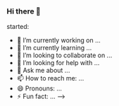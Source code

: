 ### Hi there 👋

<!--
**iAmSidh108/iAmSidh108** is a ✨ _special_ ✨ repository because its `README.md` (this file) appears on your GitHub profile.

Here are some ideas to get you # 💫 About Me:
"🎮 Pixel Pusher Extraordinaire | Unity & Unreal Maverick 🚀<br><br>Hey there, I'm [YourName], your friendly neighborhood code conjurer and virtual reality virtuoso! 🧙‍♂️ When I'm not dodging pixelated fireballs in my own creations, I'm building them in Unity's 2D and 3D dimensions or diving headfirst into the Unreal Engine abyss!<br><br>🌟 Why choose between 2D and 3D when you can have both? My games are like a multidimensional rollercoaster through the cosmos of creativity. 🌌<br><br>👾 With Unity, I craft 2D worlds that are so addictive, they should come with a warning label. Get ready for epic side-scrolling adventures that will take you on a nostalgia-fueled joyride.<br><br>🌐 But wait, there's more! In Unity's third dimension, I sculpt immersive experiences that defy reality and make you question what's real. From mind-bending puzzles to gravity-defying platformers, I've got it all.<br><br>🚀 And when I'm feeling truly extra, I fire up Unreal Engine to bring the big guns! Explosive graphics, jaw-dropping physics, and worlds so vast they'd give even the bravest explorers a run for their money. Think you can handle it?<br><br>🌈 I'm not just a developer; I'm a dream merchant. My games are your escape pods to alternate dimensions, your keys to unlocking new realities, and your tickets to the ultimate gaming experience.<br><br>So, what are you waiting for? Join me on this epic journey through code, pixels, and pure unadulterated fun. Buckle up, because it's going to be one hell of a ride! 🚀🎮✨ #GameDevWizard #UnityUnrealMaestro"


## 🌐 Socials:
[![Instagram](https://img.shields.io/badge/Instagram-%23E4405F.svg?logo=Instagram&logoColor=white)](https://instagram.com/@swag_wale_bhaia) [![LinkedIn](https://img.shields.io/badge/LinkedIn-%230077B5.svg?logo=linkedin&logoColor=white)](https://linkedin.com/in/https://www.linkedin.com/in/siddharth-tiwari-/) [![Twitter](https://img.shields.io/badge/Twitter-%231DA1F2.svg?logo=Twitter&logoColor=white)](https://twitter.com/iamsidh108) 

# 💻 Tech Stack:
![C#](https://img.shields.io/badge/c%23-%23239120.svg?style=for-the-badge&logo=c-sharp&logoColor=white) ![C++](https://img.shields.io/badge/c++-%2300599C.svg?style=for-the-badge&logo=c%2B%2B&logoColor=white) ![JavaScript](https://img.shields.io/badge/javascript-%23323330.svg?style=for-the-badge&logo=javascript&logoColor=%23F7DF1E) ![Java](https://img.shields.io/badge/java-%23ED8B00.svg?style=for-the-badge&logo=java&logoColor=white) ![HTML5](https://img.shields.io/badge/html5-%23E34F26.svg?style=for-the-badge&logo=html5&logoColor=white) ![CSS3](https://img.shields.io/badge/css3-%231572B6.svg?style=for-the-badge&logo=css3&logoColor=white) ![.Net](https://img.shields.io/badge/.NET-5C2D91?style=for-the-badge&logo=.net&logoColor=white) ![ANDROID](https://img.shields.io/badge/android-%2320232a.svg?style=for-the-badge&logo=android&logoColor=%a4c639) ![IOS](https://img.shields.io/badge/IOS-%2320232a.svg?style=for-the-badge&logo=apple&logoColor=white) ![GODOT](https://img.shields.io/badge/godot-3582bb.svg?style=for-the-badge&logo=godot-engine&logoColor=white) ![GitHub](https://img.shields.io/badge/GitHub-%23121011.svg?style=for-the-badge&logo=github&logoColor=white) ![UNREAL](https://img.shields.io/badge/unreal-%2320232a.svg?style=for-the-badge&logo=unreal-engine&logoColor=white) ![UNITY](https://img.shields.io/badge/Unity-%2320232a.svg?style=for-the-badge&logo=unity&logoColor=white) ![MicrosoftSQLServer](https://img.shields.io/badge/Microsoft%20SQL%20Sever-CC2927?style=for-the-badge&logo=microsoft%20sql%20server&logoColor=white) ![Adobe Lightroom](https://img.shields.io/badge/Adobe%20Lightroom-31A8FF.svg?style=for-the-badge&logo=Adobe%20Lightroom&logoColor=white) ![Adobe Photoshop](https://img.shields.io/badge/adobephotoshop-%2331A8FF.svg?style=for-the-badge&logo=adobephotoshop&logoColor=white) ![Adobe Premiere Pro](https://img.shields.io/badge/Adobe%20Premiere%20Pro-9999FF.svg?style=for-the-badge&logo=Adobe%20Premiere%20Pro&logoColor=white) ![Blender](https://img.shields.io/badge/blender-%23F5792A.svg?style=for-the-badge&logo=blender&logoColor=white) ![Canva](https://img.shields.io/badge/Canva-%2300C4CC.svg?style=for-the-badge&logo=Canva&logoColor=white) 	![Figma](https://img.shields.io/badge/figma-%23F24E1E.svg?style=for-the-badge&logo=figma&logoColor=white) ![GIT](https://img.shields.io/badge/Git-fc6d26?style=for-the-badge&logo=git&logoColor=white) ![Notion](https://img.shields.io/badge/Notion-%23000000.svg?style=for-the-badge&logo=notion&logoColor=white)
# 📊 GitHub Stats:
![](https://github-readme-stats.vercel.app/api?username=iamsidh108&theme=radical&hide_border=false&include_all_commits=true&count_private=true)<br/>
![](https://github-readme-streak-stats.herokuapp.com/?user=iamsidh108&theme=radical&hide_border=false)<br/>
![](https://github-readme-stats.vercel.app/api/top-langs/?username=iamsidh108&theme=radical&hide_border=false&include_all_commits=true&count_private=true&layout=compact)

## 🏆 GitHub Trophies
![](https://github-profile-trophy.vercel.app/?username=iamsidh108&theme=radical&no-frame=false&no-bg=true&margin-w=4)

### ✍️ Random Dev Quote
![](https://quotes-github-readme.vercel.app/api?type=horizontal&theme=radical)

### 🔝 Top Contributed Repo
![](https://github-contributor-stats.vercel.app/api?username=iamsidh108&limit=5&theme=monokai&combine_all_yearly_contributions=true)

### 😂 Random Dev Meme
<img src='https://randommeme-five.vercel.app/' style="height: 400px;"/>

---
[![](https://visitcount.itsvg.in/api?id=iamsidh108&icon=1&color=6)](https://visitcount.itsvg.in)

  ## 💰 You can help me by Donating
  [![PayPal](https://img.shields.io/badge/PayPal-00457C?style=for-the-badge&logo=paypal&logoColor=white)](https://paypal.me/paypal.me/Siddharth589) 

  
<!-- Proudly created with GPRM ( https://gprm.itsvg.in ) -->started:

- 🔭 I’m currently working on ...
- 🌱 I’m currently learning ...
- 👯 I’m looking to collaborate on ...
- 🤔 I’m looking for help with ...
- 💬 Ask me about ...
- 📫 How to reach me: ...
- 😄 Pronouns: ...
- ⚡ Fun fact: ...
-->
